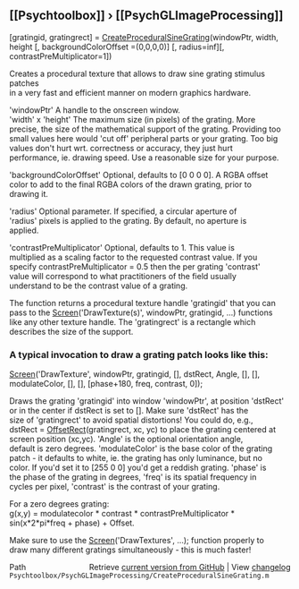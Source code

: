 ## [[Psychtoolbox]] &#8250; [[PsychGLImageProcessing]]

[gratingid, gratingrect] = [CreateProceduralSineGrating](CreateProceduralSineGrating)(windowPtr, width, height [, backgroundColorOffset =(0,0,0,0)] [, radius=inf][, contrastPreMultiplicator=1])  
  
Creates a procedural texture that allows to draw sine grating stimulus patches  
in a very fast and efficient manner on modern graphics hardware.  
  
'windowPtr' A handle to the onscreen window.  
'width' x 'height' The maximum size (in pixels) of the grating. More  
precise, the size of the mathematical support of the grating. Providing too  
small values here would 'cut off' peripheral parts or your grating. Too big  
values don't hurt wrt. correctness or accuracy, they just hurt  
performance, ie. drawing speed. Use a reasonable size for your purpose.  
  
'backgroundColorOffset' Optional, defaults to [0 0 0 0]. A RGBA offset  
color to add to the final RGBA colors of the drawn grating, prior to  
drawing it.  
  
'radius' Optional parameter. If specified, a circular aperture of  
'radius' pixels is applied to the grating. By default, no aperture is  
applied.  
  
'contrastPreMultiplicator' Optional, defaults to 1. This value is  
multiplied as a scaling factor to the requested contrast value. If you  
specify contrastPreMultiplicator = 0.5 then the per grating 'contrast'  
value will correspond to what practitioners of the field usually  
understand to be the contrast value of a grating.  
  
  
The function returns a procedural texture handle 'gratingid' that you can  
pass to the [Screen](Screen)('DrawTexture(s)', windowPtr, gratingid, ...) functions  
like any other texture handle. The 'gratingrect' is a rectangle which  
describes the size of the support.  
  
### A typical invocation to draw a grating patch looks like this:  
  
[Screen](Screen)('DrawTexture', windowPtr, gratingid, [], dstRect, Angle, [], [],  
modulateColor, [], [], [phase+180, freq, contrast, 0]);  
  
Draws the grating 'gratingid' into window 'windowPtr', at position 'dstRect'  
or in the center if dstRect is set to []. Make sure 'dstRect' has the  
size of 'gratingrect' to avoid spatial distortions! You could do, e.g.,  
dstRect = [OffsetRect](OffsetRect)(gratingrect, xc, yc) to place the grating centered at  
screen position (xc,yc). 'Angle' is the optional orientation angle,  
default is zero degrees. 'modulateColor' is the base color of the grating  
patch - it defaults to white, ie. the grating has only luminance, but no  
color. If you'd set it to [255 0 0] you'd get a reddish grating. 'phase' is  
the phase of the grating in degrees, 'freq' is its spatial frequency in  
cycles per pixel, 'contrast' is the contrast of your grating.  
  
For a zero degrees grating:  
g(x,y) = modulatecolor \* contrast \* contrastPreMultiplicator \* sin(x\*2\*pi\*freq + phase) + Offset.  
  
Make sure to use the [Screen](Screen)('DrawTextures', ...); function properly to  
draw many different gratings simultaneously - this is much faster!  
  




<div class="code_header" style="text-align:right;">
  <span style="float:left;">Path&nbsp;&nbsp;</span> <span class="counter">Retrieve <a href=
  "https://raw.github.com/Psychtoolbox-3/Psychtoolbox-3/beta/Psychtoolbox/PsychGLImageProcessing/CreateProceduralSineGrating.m">current version from GitHub</a> | View <a href=
  "https://github.com/Psychtoolbox-3/Psychtoolbox-3/commits/beta/Psychtoolbox/PsychGLImageProcessing/CreateProceduralSineGrating.m">changelog</a></span>
</div>
<div class="code">
  <code>Psychtoolbox/PsychGLImageProcessing/CreateProceduralSineGrating.m</code>
</div>

